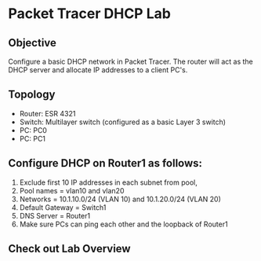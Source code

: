 # Packet Tracer DHCP Lab
## Objective
Configure a basic DHCP network in Packet Tracer. The router will act as the DHCP server and allocate IP addresses to a client PC's.

## Topology
- Router: ESR 4321
- Switch: Multilayer switch (configured as a basic Layer 3 switch)
- PC: PC0
- PC: PC1

## Configure DHCP on Router1 as follows:
 1) Exclude first 10 IP addresses in each subnet from pool,
 2) Pool names = vlan10 and vlan20
 3) Networks =  10.1.10.0/24 (VLAN 10) and 10.1.20.0/24 (VLAN 20)
 4) Default Gateway = Switch1
 5) DNS Server = Router1
 6) Make sure PCs can ping each other and the loopback of Router1
 
## Check out Lab Overview


